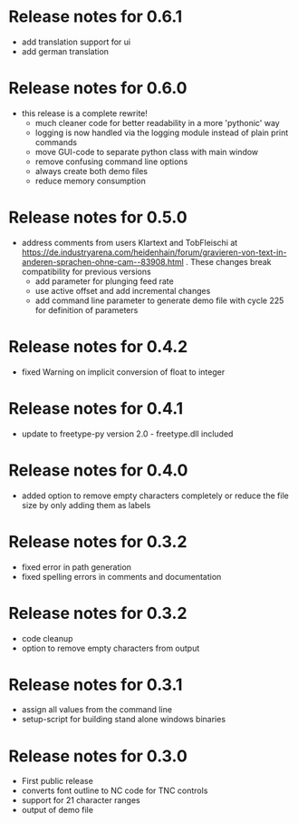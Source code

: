 
# Release notes for 0.6.1
  - add translation support for ui
  - add german translation

# Release notes for 0.6.0
  - this release is a complete rewrite!
    - much cleaner code for better readability in a more 'pythonic' way
    - logging is now handled via the logging module instead of plain print commands
    - move GUI-code to separate python class with main window
    - remove confusing command line options
    - always create both demo files
    - reduce memory consumption

# Release notes for 0.5.0
  - address comments from users Klartext and TobFleischi at https://de.industryarena.com/heidenhain/forum/gravieren-von-text-in-anderen-sprachen-ohne-cam--83908.html . These changes break compatibility for previous versions
    - add parameter for plunging feed rate
    - use active offset and add incremental changes
    - add command line parameter to generate demo file with cycle 225 for definition of parameters

# Release notes for 0.4.2
  - fixed Warning on implicit conversion of float to integer

# Release notes for 0.4.1
  - update to freetype-py version 2.0 - freetype.dll included

# Release notes for 0.4.0
  - added option to remove empty characters completely or reduce the file size
    by only adding them as labels

# Release notes for 0.3.2
  - fixed error in path generation
  - fixed spelling errors in comments and documentation

# Release notes for 0.3.2
  - code cleanup
  - option to remove empty characters from output

# Release notes for 0.3.1
  - assign all values from the command line
  - setup-script for building stand alone windows binaries

# Release notes for 0.3.0
  - First public release
  - converts font outline to NC code for TNC controls
  - support for 21 character ranges
  - output of demo file
